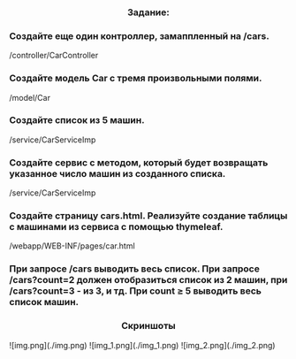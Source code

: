 
<h3 align="center">Задание:</h3>


<h3 >Создайте еще один контроллер, замаппленный на /cars.</h3>
/controller/CarController


<h3 >Создайте модель Car с тремя произвольными полями.</h3>
/model/Car

<h3 >Создайте список из 5 машин.</h3>
/service/CarServiceImp

<h3 >Создайте сервис с методом, который будет возвращать указанное число машин из созданного списка.</h3>
/service/CarServiceImp

<h3 >Создайте страницу cars.html. Реализуйте создание таблицы с машинами из сервиса с помощью thymeleaf.</h3>
/webapp/WEB-INF/pages/car.html
<h3 >При запросе /cars выводить весь список. При запросе /cars?count=2 должен отобразиться список из 2 машин, при /cars?count=3 - из 3, и тд. При count ≥ 5 выводить весь список машин.</h3>

<h3 align="center">Скриншоты</h3>
![img.png](./img.png)
![img_1.png](./img_1.png)
![img_2.png](./img_2.png)